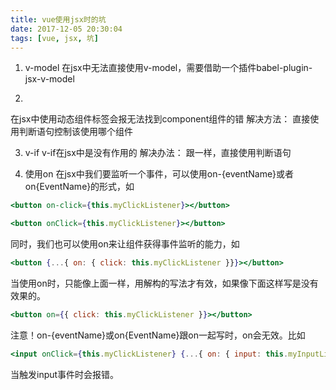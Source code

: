 ```yaml
---
title: vue使用jsx时的坑
date: 2017-12-05 20:30:04
tags: [vue, jsx, 坑]
---
```


1. v-model
在jsx中无法直接使用v-model，需要借助一个插件babel-plugin-jsx-v-model

2. <component>
在jsx中使用动态组件标签<component>会报无法找到component组件的错
解决方法：
直接使用判断语句控制该使用哪个组件

3. v-if
v-if在jsx中是没有作用的
解决办法：
跟<compnent>一样，直接使用判断语句

4. 使用on
在jsx中我们要监听一个事件，可以使用on-{eventName}或者on{EventName}的形式，如
```jsx harmony
<button on-click={this.myClickListener}></button>
```
```jsx harmony
<button onClick={this.myClickListener}></button>
```

同时，我们也可以使用on来让组件获得事件监听的能力，如
```jsx harmony
<button {...{ on: { click: this.myClickListener }}}></button>
```
当使用on时，只能像上面一样，用解构的写法才有效，如果像下面这样写是没有效果的。
```jsx harmony
<button on={{ click: this.myClickListener }}></button>
```

注意！on-{eventName}或on{EventName}跟on一起写时，on会无效。比如
```jsx harmony
<input onClick={this.myClickListener} {...{ on: { input: this.myInputListener } }} />
```
当触发input事件时会报错。
